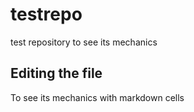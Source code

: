 # testrepo
test repository to see its mechanics

## Editing the file
To see its mechanics with markdown cells
